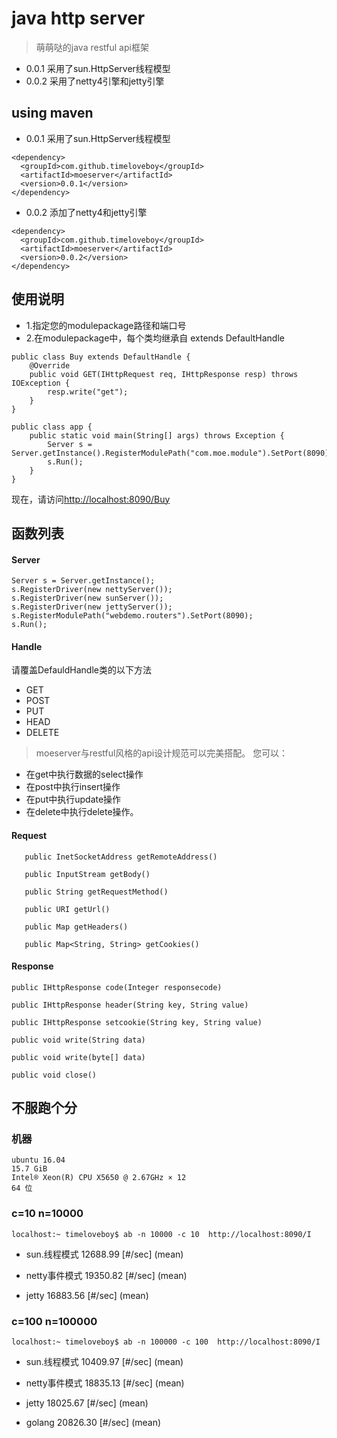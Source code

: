 # java http server

>萌萌哒的java restful api框架

+ 0.0.1 采用了sun.HttpServer线程模型
+ 0.0.2 采用了netty4引擎和jetty引擎

## using maven
+ 0.0.1 采用了sun.HttpServer线程模型
```
<dependency>
  <groupId>com.github.timeloveboy</groupId>
  <artifactId>moeserver</artifactId>
  <version>0.0.1</version>
</dependency>
```

+ 0.0.2 添加了netty4和jetty引擎
```
<dependency>
  <groupId>com.github.timeloveboy</groupId>
  <artifactId>moeserver</artifactId>
  <version>0.0.2</version>
</dependency>
```
## 使用说明

+ 1.指定您的modulepackage路径和端口号
+ 2.在modulepackage中，每个类均继承自 extends DefaultHandle


```
public class Buy extends DefaultHandle {
    @Override
    public void GET(IHttpRequest req, IHttpResponse resp) throws IOException {
        resp.write("get");
    }
}
```
```
public class app {
    public static void main(String[] args) throws Exception {
        Server s = Server.getInstance().RegisterModulePath("com.moe.module").SetPort(8090);
        s.Run();
    }
}

```

现在，请访问[http://localhost:8090/Buy](http://localhost:8090/Buy)

## 函数列表
#### Server
```
Server s = Server.getInstance();
s.RegisterDriver(new nettyServer());
s.RegisterDriver(new sunServer());
s.RegisterDriver(new jettyServer());
s.RegisterModulePath("webdemo.routers").SetPort(8090);
s.Run();
```
#### Handle
请覆盖DefauldHandle类的以下方法

+ GET
+ POST
+ PUT
+ HEAD
+ DELETE

> moeserver与restful风格的api设计规范可以完美搭配。
您可以：

+ 在get中执行数据的select操作
+ 在post中执行insert操作
+ 在put中执行update操作
+ 在delete中执行delete操作。

#### Request
```
   public InetSocketAddress getRemoteAddress()
   
   public InputStream getBody()
   
   public String getRequestMethod() 

   public URI getUrl() 

   public Map getHeaders()

   public Map<String, String> getCookies()
```


#### Response
```
public IHttpResponse code(Integer responsecode) 

public IHttpResponse header(String key, String value)

public IHttpResponse setcookie(String key, String value) 

public void write(String data) 

public void write(byte[] data) 

public void close() 
```

## 不服跑个分

### 机器
```
ubuntu 16.04
15.7 GiB
Intel® Xeon(R) CPU X5650 @ 2.67GHz × 12
64 位
```

### c=10 n=10000
```
localhost:~ timeloveboy$ ab -n 10000 -c 10  http://localhost:8090/I
```
+ sun.线程模式 12688.99 [#/sec] (mean)

+ netty事件模式 19350.82 [#/sec] (mean)

+ jetty  16883.56 [#/sec] (mean)


### c=100 n=100000

```
localhost:~ timeloveboy$ ab -n 100000 -c 100  http://localhost:8090/I
```
+ sun.线程模式  10409.97 [#/sec] (mean)

+ netty事件模式 18835.13 [#/sec] (mean)

+ jetty 18025.67 [#/sec] (mean)

+ golang 20826.30 [#/sec] (mean)
